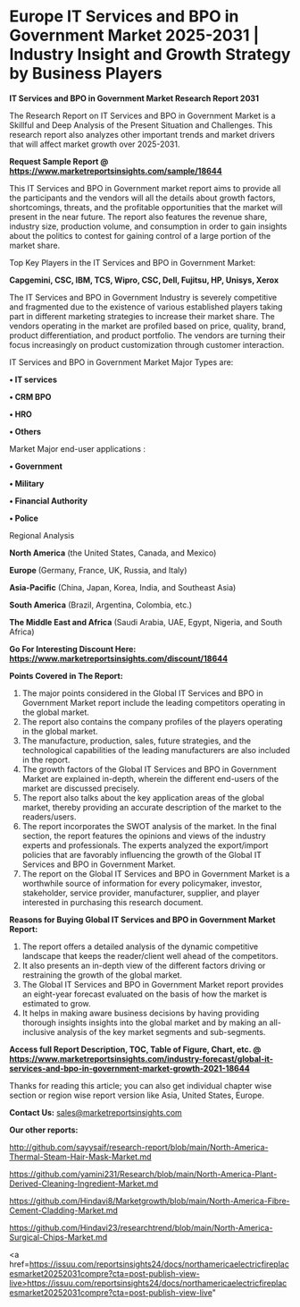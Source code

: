  # Europe IT Services and BPO in Government Market 2025-2031 | Industry Insight and Growth Strategy by Business Players

<strong>IT Services and BPO in Government Market Research Report 2031</strong>

The Research Report on IT Services and BPO in Government Market is a Skillful and Deep Analysis of the Present Situation and Challenges. This research report also analyzes other important trends and market drivers that will affect market growth over 2025-2031.

<strong>Request Sample Report @ <a href=https://www.marketreportsinsights.com/sample/18644>https://www.marketreportsinsights.com/sample/18644</a></strong>

This IT Services and BPO in Government market report aims to provide all the participants and the vendors will all the details about growth factors, shortcomings, threats, and the profitable opportunities that the market will present in the near future. The report also features the revenue share, industry size, production volume, and consumption in order to gain insights about the politics to contest for gaining control of a large portion of the market share.

Top Key Players in the IT Services and BPO in Government Market:

<strong>Capgemini, CSC, IBM, TCS, Wipro, CSC, Dell, Fujitsu, HP, Unisys, Xerox</strong>

The IT Services and BPO in Government Industry is severely competitive and fragmented due to the existence of various established players taking part in different marketing strategies to increase their market share. The vendors operating in the market are profiled based on price, quality, brand, product differentiation, and product portfolio. The vendors are turning their focus increasingly on product customization through customer interaction.

IT Services and BPO in Government Market Major Types are:

<strong>• IT services

• CRM BPO

• HRO

• Others</strong>

Market Major end-user applications :

<strong>• Government

• Military

• Financial Authority

• Police</strong>

Regional Analysis

</u><strong><b>North America</b></strong> (the United States, Canada, and Mexico)

<strong><b>Europe </b></strong>(Germany, France, UK, Russia, and Italy)

<strong><b>Asia-Pacific</b></strong> (China, Japan, Korea, India, and Southeast Asia)

<strong><b>South America</b></strong> (Brazil, Argentina, Colombia, etc.)

<strong><b>The Middle East and Africa</b></strong> (Saudi Arabia, UAE, Egypt, Nigeria, and South Africa)

<strong>Go For Interesting Discount Here: <a href=https://www.marketreportsinsights.com/discount/18644>https://www.marketreportsinsights.com/discount/18644</a></strong>

<strong>Points Covered in The Report:</strong>
<ol>
  <li>The major points considered in the Global IT Services and BPO in Government Market report include the leading competitors operating in the global market.</li>
  <li>The report also contains the company profiles of the players operating in the global market.</li>
  <li>The manufacture, production, sales, future strategies, and the technological capabilities of the leading manufacturers are also included in the report.</li>
  <li>The growth factors of the Global IT Services and BPO in Government Market are explained in-depth, wherein the different end-users of the market are discussed precisely.</li>
  <li>The report also talks about the key application areas of the global market, thereby providing an accurate description of the market to the readers/users.</li>
  <li>The report incorporates the SWOT analysis of the market. In the final section, the report features the opinions and views of the industry experts and professionals. The experts analyzed the export/import policies that are favorably influencing the growth of the Global IT Services and BPO in Government Market.</li>
  <li>The report on the Global IT Services and BPO in Government Market is a worthwhile source of information for every policymaker, investor, stakeholder, service provider, manufacturer, supplier, and player interested in purchasing this research document.</li>
</ol>
<strong>Reasons for Buying Global IT Services and BPO in Government Market Report:</strong>

<ol>
  <li>The report offers a detailed analysis of the dynamic competitive landscape that keeps the reader/client well ahead of the competitors.</li>
  <li>It also presents an in-depth view of the different factors driving or restraining the growth of the global market.</li>
  <li>The Global IT Services and BPO in Government Market report provides an eight-year forecast evaluated on the basis of how the market is estimated to grow.</li>
  <li>It helps in making aware business decisions by having providing thorough insights insights into the global market and by making an all-inclusive analysis of the key market segments and sub-segments.</li>
</ol>
<strong>Access full Report Description, TOC, Table of Figure, Chart, etc. @ <a href=https://www.marketreportsinsights.com/industry-forecast/global-it-services-and-bpo-in-government-market-growth-2021-18644>https://www.marketreportsinsights.com/industry-forecast/global-it-services-and-bpo-in-government-market-growth-2021-18644</a></strong>


Thanks for reading this article; you can also get individual chapter wise section or region wise report version like Asia, United States, Europe.

<strong>Contact Us:</strong>
sales@marketreportsinsights.com

<strong>Our other reports:</strong>

<a href=http://github.com/sayysaif/research-report/blob/main/North-America-Thermal-Steam-Hair-Mask-Market.md>http://github.com/sayysaif/research-report/blob/main/North-America-Thermal-Steam-Hair-Mask-Market.md</a>

<a href=https://github.com/yamini231/Research/blob/main/North-America-Plant-Derived-Cleaning-Ingredient-Market.md>https://github.com/yamini231/Research/blob/main/North-America-Plant-Derived-Cleaning-Ingredient-Market.md</a>

<a href=https://github.com/Hindavi8/Marketgrowth/blob/main/North-America-Fibre-Cement-Cladding-Market.md>https://github.com/Hindavi8/Marketgrowth/blob/main/North-America-Fibre-Cement-Cladding-Market.md</a>

<a href=https://github.com/Hindavi23/researchtrend/blob/main/North-America-Surgical-Chips-Market.md>https://github.com/Hindavi23/researchtrend/blob/main/North-America-Surgical-Chips-Market.md</a>

<a href=https://issuu.com/reportsinsights24/docs/northamericaelectricfireplacesmarket20252031compre?cta=post-publish-view-live>https://issuu.com/reportsinsights24/docs/northamericaelectricfireplacesmarket20252031compre?cta=post-publish-view-live</a>"
